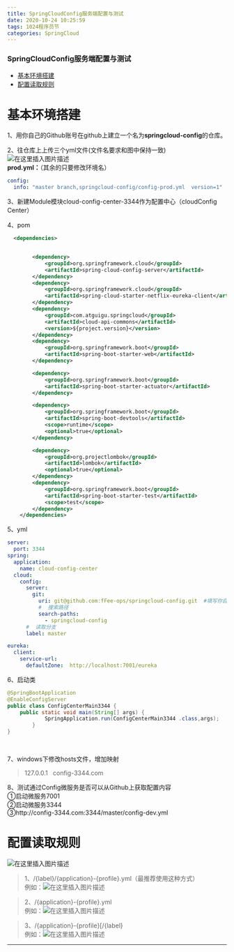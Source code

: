 ```yaml
---
title: SpringCloudConfig服务端配置与测试
date: 2020-10-24 10:25:59
tags: 1024程序员节
categories: SpringCloud
---
```


<!--more-->

### SpringCloudConfig服务端配置与测试

- [基本环境搭建](#_2)
- [配置读取规则](#_114)

# 基本环境搭建

1、用你自己的Github账号在github上建立一个名为**springcloud-config**的仓库。

2、往仓库上上传三个yml文件\(文件名要求和图中保持一致\)  
![在这里插入图片描述](https://img-blog.csdnimg.cn/20201024101647934.png#pic_center)  
**prod.yml：**（其余的只要修改环境名）

```yml
config:
  info: "master branch,springcloud-config/config-prod.yml  version=1"
```

3、新建Module模块cloud-config-center-3344作为配置中心（cloudConfig Center）

4、pom

```xml
  <dependencies>


        <dependency>
            <groupId>org.springframework.cloud</groupId>
            <artifactId>spring-cloud-config-server</artifactId>
        </dependency>
        <dependency>
            <groupId>org.springframework.cloud</groupId>
            <artifactId>spring-cloud-starter-netflix-eureka-client</artifactId>
        </dependency>
        <dependency>
            <groupId>com.atguigu.springcloud</groupId>
            <artifactId>cloud-api-commons</artifactId>
            <version>${project.version}</version>
        </dependency>
        <dependency>
            <groupId>org.springframework.boot</groupId>
            <artifactId>spring-boot-starter-web</artifactId>
        </dependency>

        <dependency>
            <groupId>org.springframework.boot</groupId>
            <artifactId>spring-boot-starter-actuator</artifactId>
        </dependency>

        <dependency>
            <groupId>org.springframework.boot</groupId>
            <artifactId>spring-boot-devtools</artifactId>
            <scope>runtime</scope>
            <optional>true</optional>
        </dependency>

        <dependency>
            <groupId>org.projectlombok</groupId>
            <artifactId>lombok</artifactId>
            <optional>true</optional>
        </dependency>
        <dependency>
            <groupId>org.springframework.boot</groupId>
            <artifactId>spring-boot-starter-test</artifactId>
            <scope>test</scope>
        </dependency>
    </dependencies>

```

5、yml

```yml
server:
  port: 3344
spring:
  application:
    name: cloud-config-center
  cloud:
    config:
      server:
        git:
          uri: git@github.com:fFee-ops/springcloud-config.git  #填写你自己的github存放配置文件仓库的路径
          #  搜索路径
          search-paths:
            - springcloud-config
      #  读取分支
      label: master

eureka:
  client:
    service-url:
      defaultZone:  http://localhost:7001/eureka


```

6、启动类

```java
@SpringBootApplication
@EnableConfigServer
public class ConfigCenterMain3344 {
    public static void main(String[] args) {
            SpringApplication.run(ConfigCenterMain3344 .class,args);
        }
}
 
 
```

7、windows下修改hosts文件，增加映射

> 127.0.0.1   config-3344.com

8、测试通过Config微服务是否可以从Github上获取配置内容  
①启动微服务7001  
②启动微服务3344  
③http://config-3344.com:3344/master/config-dev.yml

# 配置读取规则

![在这里插入图片描述](https://img-blog.csdnimg.cn/20201024102536813.png#pic_center)

> 1、/\{label\}/\{application\}-\{profile\}.yml（最推荐使用这种方式）  
> 例如：![在这里插入图片描述](https://img-blog.csdnimg.cn/20201024102400324.png?x-oss-process=image/watermark,type_ZmFuZ3poZW5naGVpdGk,shadow_10,text_aHR0cHM6Ly9ibG9nLmNzZG4ubmV0L3FxXzIxMDQwNTU5,size_16,color_FFFFFF,t_70#pic_center)

> 2、/\{application\}-\{profile\}.yml  
> 例如：![在这里插入图片描述](https://img-blog.csdnimg.cn/20201024102439476.png#pic_center)

> 3、/\{application\}-\{profile\}\[/\{label\}  
> 例如：![在这里插入图片描述](https://img-blog.csdnimg.cn/20201024102453546.png#pic_center)

---